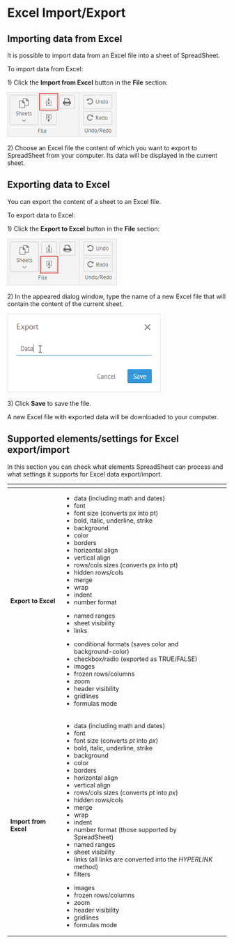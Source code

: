 # Excel Import/Export

## Importing data from Excel

It is possible to import data from an Excel file into a sheet of SpreadSheet.

To import data from Excel:

1\) Click the **Import from Excel** button in the **File** section:

![Import from Excel](.gitbook/assets/import_from_excel.png)

2\) Choose an Excel file the content of which you want to export to SpreadSheet from your computer. Its data will be displayed in the current sheet.

## Exporting data to Excel

You can export the content of a sheet to an Excel file.

To export data to Excel:

1\) Click the **Export to Excel** button in the **File** section:

![Export to Excel](.gitbook/assets/export_to_excel.png)

2\) In the appeared dialog window, type the name of a new Excel file that will contain the content of the current sheet.

![Export to Excel Popup](.gitbook/assets/export_to_excel_popup.png)

3\) Сlick **Save** to save the file.

A new Excel file with exported data will be downloaded to your computer.

## Supported elements/settings for Excel export/import

In this section you can check what elements SpreadSheet can process and what settings it supports for Excel data export/import.

<table data-card-size="large" data-view="cards" data-full-width="false"><thead><tr><th></th><th></th><th></th></tr></thead><tbody><tr><td><strong>Export to Excel</strong></td><td><p></p><ul><li>data (including math and dates)</li><li>font</li><li>font size (converts px into pt)</li><li>bold, italic, underline, strike</li><li>background</li><li>color</li><li>borders</li><li>horizontal align</li><li>vertical align</li><li>rows/cols sizes (converts px into pt)</li><li>hidden rows/cols</li><li>merge</li><li>wrap</li><li>indent</li><li>number format</li></ul><ul><li>named ranges</li><li>sheet visibility</li><li>links</li></ul><ul><li>conditional formats (saves color and background-color)</li><li>checkbox/radio (exported as TRUE/FALSE)</li><li>images</li><li>frozen rows/columns</li><li>zoom</li><li>header visibility</li><li>gridlines</li><li>formulas mode</li></ul></td><td></td></tr><tr><td><strong>Import from Excel</strong></td><td><p></p><ul><li>data (including math and dates)</li><li>font</li><li>font size (converts <em>pt</em> into <em>px</em>)</li><li>bold, italic, underline, strike</li><li>background</li><li>color</li><li>borders</li><li>horizontal align</li><li>vertical align</li><li>rows/cols sizes (converts <em>pt</em> into <em>px</em>)</li><li>hidden rows/cols</li><li>merge</li><li>wrap</li><li>indent</li><li>number format (those supported by SpreadSheet)</li><li>named ranges</li><li>sheet visibility</li><li>links (all links are converted into the <em>HYPERLINK</em> method)</li><li>filters</li></ul><p></p><p></p><ul><li>images</li><li>frozen rows/columns</li><li>zoom</li><li>header visibility</li><li>gridlines</li><li>formulas mode</li></ul><p></p><p></p><p></p><p></p><p></p><p></p></td><td></td></tr></tbody></table>

